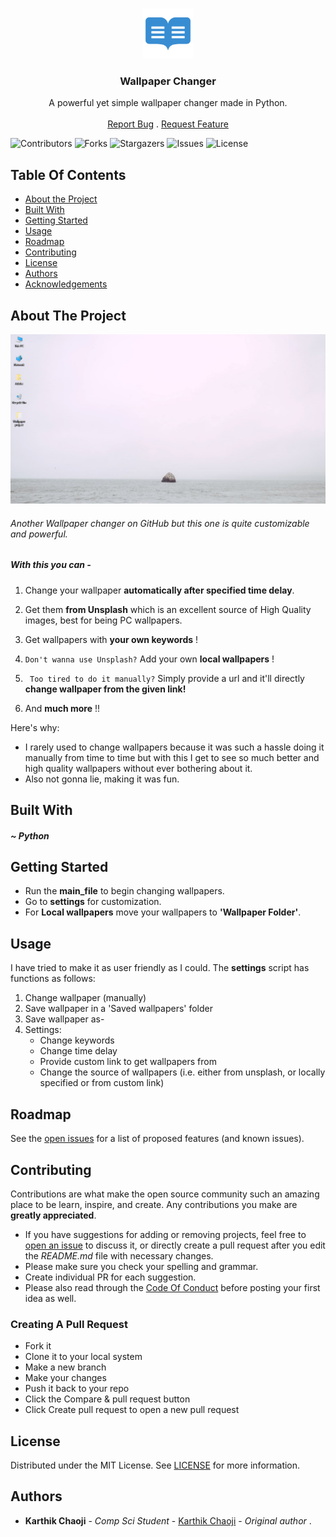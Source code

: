 <br/>
<p align="center">
  <a href="https://github.com/kach17/Wallpaper-changer">
    <img src="images/logo.png" alt="Logo" width="80" height="80">
  </a>

  <h3 align="center">Wallpaper Changer</h3>

  <p align="center">
    A powerful yet simple wallpaper changer made in Python.
    <br/>
    <br/>
    <a href="https://github.com/kach17/Wallpaper-changer/issues">Report Bug</a>
    .
    <a href="https://github.com/kach17/Wallpaper-changer/issues">Request Feature</a>
  </p>
</p>

![Contributors](https://img.shields.io/github/contributors/kach17/Wallpaper-changer?color=dark-green) ![Forks](https://img.shields.io/github/forks/kach17/Wallpaper-changer?style=social) ![Stargazers](https://img.shields.io/github/stars/kach17/Wallpaper-changer?style=social) ![Issues](https://img.shields.io/github/issues/kach17/Wallpaper-changer) ![License](https://img.shields.io/github/license/kach17/Wallpaper-changer) 

## Table Of Contents

* [About the Project](#about-the-project)
* [Built With](#built-with)
* [Getting Started](#getting-started)
* [Usage](#usage)
* [Roadmap](#roadmap)
* [Contributing](#contributing)
* [License](#license)
* [Authors](#authors)
* [Acknowledgements](#acknowledgements)

## About The Project

![Screen Shot](images/screenshot.png)

###### Another Wallpaper changer on GitHub but this one is quite customizable and powerful.

##### With this you can -

1) Change your wallpaper **automatically after specified time delay**. 
2) Get them **from Unsplash** which is an excellent source of High Quality images, best for being PC wallpapers.
3) Get wallpapers with **your own keywords** !
   
4)  ```Don't wanna use Unsplash?```
 Add your own **local wallpapers** !

5) ``` Too tired to do it manually?```
 Simply provide a url and it'll directly **change wallpaper from the given link!**
6) And **much more** !!


Here's why:

* I rarely used to change wallpapers because it was such a hassle doing it manually from time to time but with this I get to see so much better and high quality wallpapers without ever bothering about it.
* Also not gonna lie, making it was fun.

## Built With

##### ~ Python


## Getting Started

* Run the **main_file** to begin changing wallpapers.
* Go to **settings**  for customization.
* For **Local wallpapers** move your wallpapers to **'Wallpaper Folder'**.

## Usage

I have tried to make it as user friendly as I could.
The **settings** script has functions as follows:
1) Change wallpaper (manually)
2) Save wallpaper in a 'Saved wallpapers' folder
3) Save wallpaper as-
4) Settings:
    * Change keywords
    * Change time delay
    * Provide custom link to get wallpapers from
    * Change the source of wallpapers (i.e. either from unsplash, or locally specified or from custom link)

## Roadmap

See the [open issues](https://github.com/kach17/Wallpaper-changer/issues) for a list of proposed features (and known issues).

## Contributing

Contributions are what make the open source community such an amazing place to be learn, inspire, and create. Any contributions you make are **greatly appreciated**.
* If you have suggestions for adding or removing projects, feel free to [open an issue](https://github.com/kach17/Wallpaper-changer/issues/new) to discuss it, or directly create a pull request after you edit the *README.md* file with necessary changes.
* Please make sure you check your spelling and grammar.
* Create individual PR for each suggestion.
* Please also read through the [Code Of Conduct](https://github.com/kach17/Wallpaper-changer/blob/main/CODE_OF_CONDUCT.md) before posting your first idea as well.

### Creating A Pull Request

* Fork it
* Clone it to your local system
* Make a new branch
* Make your changes
* Push it back to your repo
* Click the Compare & pull request button
* Click Create pull request to open a new pull request

## License

Distributed under the MIT License. See [LICENSE](https://github.com/kach17/Wallpaper-changer/blob/main/LICENSE.md) for more information.

## Authors

* **Karthik Chaoji** - *Comp Sci Student* - [Karthik Chaoji](https://github.com/kach17) - *Original author* .
